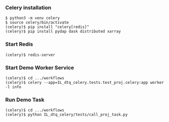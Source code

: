 ### Celery installation
```
$ python3 -m venv celery
$ source celery/bin/activate
(celery)$ pip install "celery[redis]"
(celery)$ pip install pydap dask distributed xarray 
```

### Start Redis
```
(celery)$ redis-server
```

### Start Demo Worker Service
```
(celery)$ cd .../workflows
(celery)$ celery --app=IL_dtq_celery.tests.test_proj.celery:app worker -l info
```

### Run Demo Task

```
(celery)$ cd .../workflows
(celery)$ python IL_dtq_celery/tests/call_proj_task.py
```
